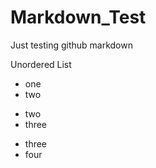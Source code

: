 # Markdown_Test
Just testing github markdown

Unordered List
+ one
+ two
- two
- three
* three
* four

